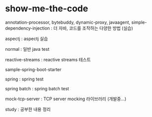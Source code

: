 # show-me-the-code

annotation-processor, bytebuddy, dynamic-proxy, javaagent, simple-dependency-injection : 더 자바, 코드를 조작하는 다양한 방법 (실습)

aspectj : aspectj 실습

normal : 일반 java test

reactive-streams : reactive streams 테스트

sample-spring-boot-starter

spring : spring test

spring batch : spring batch test

mock-tcp-server : TCP server mocking 라이브러리 (개발중...)

study : 공부한 내용 정리